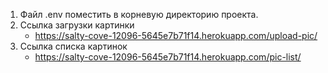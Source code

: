 1. Файл .env поместить в корневую директорию проекта.
2. Ссылка загрузки картинки
    - https://salty-cove-12096-5645e7b71f14.herokuapp.com/upload-pic/
2. Ссылка списка картинок
    - https://salty-cove-12096-5645e7b71f14.herokuapp.com/pic-list/
